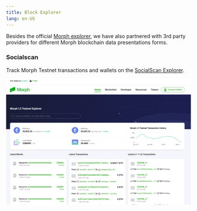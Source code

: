 ```yaml
---
title: Block Explorer
lang: en-US
---
```


Besides the official [Morph explorer](https://explorer-testnet.morphl2.io/), we have also partnered with 3rd party providers for different Morph blockchain data presentations forms.

### Socialscan

Track Morph Testnet transactions and wallets on the [SocialScan Explorer](https://morphl2-testnet.socialscan.io/).

![socialscan](../../../../assets/docs/dev/resources/socialscan.png)
